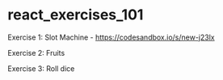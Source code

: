 # react_exercises_101

Exercise 1: Slot Machine
	- https://codesandbox.io/s/new-j23lx

Exercise 2: Fruits

Exercise 3: Roll dice

